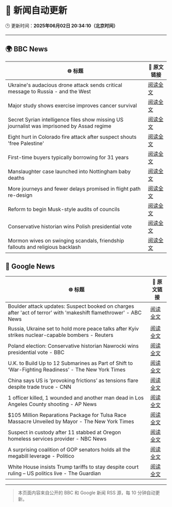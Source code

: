 # 🧠 新闻自动更新

🕒 更新时间：**2025年06月02日 20:34:10（北京时间）**

---

## 🌍 BBC News

| 🌐 标题 | 🔗 原文链接 |
|--------|-------------|
| Ukraine's audacious drone attack sends critical message to Russia - and the West | [阅读全文](https://www.bbc.com/news/articles/c0r1jv0rn0ko) |
| Major study shows exercise improves cancer survival | [阅读全文](https://www.bbc.com/news/articles/c8xgyw7k7veo) |
| Secret Syrian intelligence files show missing US journalist was imprisoned by Assad regime | [阅读全文](https://www.bbc.com/news/articles/cn84z5e8jjzo) |
| Eight hurt in Colorado fire attack after suspect shouts 'free Palestine' | [阅读全文](https://www.bbc.com/news/articles/cev47ze8vp3o) |
| First-time buyers typically borrowing for 31 years | [阅读全文](https://www.bbc.com/news/articles/c5y547vq9z1o) |
| Manslaughter case launched into Nottingham baby deaths | [阅读全文](https://www.bbc.com/news/articles/clyvg0vlkk0o) |
| More journeys and fewer delays promised in flight path re-design | [阅读全文](https://www.bbc.com/news/articles/c1e69qv1qwjo) |
| Reform to begin Musk-style audits of councils | [阅读全文](https://www.bbc.com/news/articles/cpw70j1k540o) |
| Conservative historian wins Polish presidential vote | [阅读全文](https://www.bbc.com/news/articles/cx27897vedno) |
| Mormon wives on swinging scandals, friendship fallouts and religious backlash | [阅读全文](https://www.bbc.com/news/articles/c20ndp1yzkxo) |

## 📰 Google News

| 🌐 标题 | 🔗 原文链接 |
|--------|-------------|
| Boulder attack updates: Suspect booked on charges after 'act of terror' with 'makeshift flamethrower' - ABC News | [阅读全文](https://news.google.com/rss/articles/CBMiogFBVV95cUxQM2JBUFk3QnU2QnNjNFpNV3N2NWZHRjlLUExSQ2hDb0cwWWVNM1JsLV9TU3NPOWt5aE5tVGlycC1sbkJNZE1vTjRCeGNiaEloTE1uXzU0N2VJZy1YdXI0b3Q1NDJRRTVBT05fVHZpc21WS3hOOGFvNGNGSG45SkNCT0pVZDB1V3JLaTZpY24yai1CWlB6bXlpcFR5OHdzVjAtR1HSAacBQVVfeXFMT2dTWUhXLUxuNVRTb2huRmdaMDktT2didGY2RGdVdlpiTVNmeEZpXzRyTTFtMXRfaUJNSG52cVRBRHE0Z0twX1VUbFFqZ2JUX2tWOFFKUjB4aWpjMm5tUkRnUGJkUXB6Vkh0UXlPcUc2YzRuOVp4TDlxbHNMU25yYTcyVUpIWlZqbWhIUHVnZHZycWdyOWdnYXg4SDM0bDk0Q0tCUE1SdVE?oc=5) |
| Russia, Ukraine set to hold more peace talks after Kyiv strikes nuclear-capable bombers - Reuters | [阅读全文](https://news.google.com/rss/articles/CBMiogFBVV95cUxOZGc1aVlHdXYyVW9uX0FiS2YwbFBjUUtJRW5Va0ZyLXlvZGJwUjkxRFVlQXl5VnV4NmoyQ2JwU0J3STRXSUFpaFJtUXdPOUI4b1BQVm1zMndZVHd5emE5TWFPVksxSzJjb0g5WDNVMnktaVNKZm5XaGpoSlVqMFdqT1p1SUlXTHRNcmFYdGZJdWJXREFNZ2J5XzgyVDQyRmhzSHc?oc=5) |
| Poland election: Conservative historian Nawrocki wins presidential vote - BBC | [阅读全文](https://news.google.com/rss/articles/CBMiWkFVX3lxTE9Vb0ZUZXhEZ0ZuNzVLcjFZc0Y2c2FrOXhPakFWRVlDVGF3bGNfNF9YcnhWSDJLdGJHUHR4a3UxWkNDeF9VWGYyd0NXZnFCem9QaURBdXdpNXk3d9IBX0FVX3lxTFBaX2VSaWV1b2xEbTlBZHFTUGhTenBMQ3Ata0RnYU13bEY4Y01uY21EQkNiWmtXSkRPeEFwNHdoQVduNE9kZGN5SVQzMFRFNDNfS1hUTDhHeFJsUWxEN2dJ?oc=5) |
| U.K. to Build Up to 12 Submarines as Part of Shift to ‘War-Fighting Readiness’ - The New York Times | [阅读全文](https://news.google.com/rss/articles/CBMingFBVV95cUxNeDBFa2h0dFRqWEw4bVlCdlJBUXJJY05ONG0zSk1HcmtoY0NiOGlVc2R2NThSMnVRUWxPX0doVjlpck1XYlBlZTRqVFBNRXJ5ZVRzbTgwRUZNQ2J6b3VhUFNxWmpVeW5VT0JseFd4S1lYY3hZSXRxaEVSRUM4Tk4tSFc4ajNZOXRpZnNRa1RvenZrSzhPaFcyT1ZKRmUzUQ?oc=5) |
| China says US is ‘provoking frictions’ as tensions flare despite trade truce - CNN | [阅读全文](https://news.google.com/rss/articles/CBMijAFBVV95cUxPMmN2QVBvUlpnV01vUm1kMGFaaGM0eUZ6bk9rdm90Mk9kME1zZ1lmTDRpQXE0WUNUamdjYzR0X0ZRQzk1elJiQzVmSV9QOFlPWWZoMXN2ZG1KMlZaUnFkbXh2NHFkUU5MRU5MaGhHMG5ZdUZIVU9VcDB2UDMxODFtODRzN2Y5YVN5VTVGNNIBkgFBVV95cUxOUUpzY191RENCTGxKNnR6QlIyQVZyc0tQMTJpZ05RS2E1QzkzUmx5MngxYWI2dHdHY3dXY1A3UUlqaDNGT3NkVXhSdGdybERLZVZ4X0JfMmsycWIxTkd5bkJyS2FQemF5cWZ2QkVaZEl6STRJSWNoaFNjd3RRZ3RBUHYyUkhKdDBOTzh5dm8xdTBjUQ?oc=5) |
| 1 officer killed, 1 wounded and another man dead in Los Angeles County shooting - AP News | [阅读全文](https://news.google.com/rss/articles/CBMirAFBVV95cUxQYzA4dmpfWjNDbzh4VHpIRURTcTlrTm81WV9uaXJoSmstN1A0R2x6cnZNN252SE9PUzNKdzZrdnJEb3pVMXF4LVJsSlRtdDVnZjFKVGVUUEYxYl96MGktMThJV0lYeHE5bTV4ZU5la29oOVF2SHUwX2lfRm1UbjMtdmFUSVBEWFdqYVN3SnJBM0RzNkpyM0RLSVBabHFSRHR3ZkQ4UnRBdDhHcGZE?oc=5) |
| $105 Million Reparations Package for Tulsa Race Massacre Unveiled by Mayor - The New York Times | [阅读全文](https://news.google.com/rss/articles/CBMif0FVX3lxTE9QejlCalBKb2pqYkwyQVhhd05lM0JvV1d3R0dpRVFHQzBROGRZRDBJMmJwTkxiT0xCNU1uR3lrYXFITjk5bzQ2M3ZyTWxER1RVb0ZmMzQxVjdEMlRHd3JPeVZJclNjejNxWU5LY3FlQ2dMbGM4ajVpNVdnb2tzMzA?oc=5) |
| Suspect in custody after 11 stabbed at Oregon homeless services provider - NBC News | [阅读全文](https://news.google.com/rss/articles/CBMiqAFBVV95cUxOb2kzd1V5S3ZkT05ZYlVFX0ozamRHUUVFU2lXMHRxOFBTTHktWFp2ekJueFdOSDRVS2N2dkt5c2hHbXJtQ18tUG13U2hVbzctYTdENXg0N2NUSlpXNEUtMkNaZjdXcnJaWkdCeHBFMjZVNW9PYWg0NkpadzJyZHNNdm91bzEtWFBmTERqSVFDQkRqUHJxN1Z4NUhVbDh6YmtJM1dFeXRNMTjSAVZBVV95cUxOT3FrN0luOWdXX21peDZKN3psTVNybkZKY21LazhBQXhzR25DcG0ySTd1SDVyUjRJNWV4VU1QdHlkWTdkRHo4RTA0TWhKN3ZGT19PcUZTZw?oc=5) |
| A surprising coalition of GOP senators holds all the megabill leverage - Politico | [阅读全文](https://news.google.com/rss/articles/CBMikgFBVV95cUxPNVo4cVRscnhDSDBRaEJrMnNwdC1qbFQwcWdYS0RocGcxelpSU1ZYc1lFeWFLTkdQMi1KZnkzNHZHU3UyekJ4aHQzSi1XcXIxOFM0bElJNjNsaTlTWHh0WkE2OFFSdWctcGtXZ3JfbEk0YmJrdTFyOEZSTFBIVE5Ec0w3LWI0VmpVMGMyaURrZUdxQQ?oc=5) |
| White House insists Trump tariffs to stay despite court ruling – US politics live - The Guardian | [阅读全文](https://news.google.com/rss/articles/CBMiqwFBVV95cUxPZ25BY1pZb0txWlpQbXdzQVpKMXpwYUNMSHI0X0tmcWZsQlpRZjlUbmFwUmJXOHlfTHhleV9GTFFzS29WTHY2bEtSWEZWeThwSzlqbm9kUl9mZnlFQ3JvdHJnb1pKWXdaZGgtSmNJdkNEWjhRNk9NSkswYTczcldSS2N3OVBkdHBVaUd6bThDdXY4Z3ppQjRsbTZ5dWxWQzlWVVdyemdjcDhmNlE?oc=5) |

---
> 本页面内容来自公开的 BBC 和 Google 新闻 RSS 源，每 10 分钟自动更新。